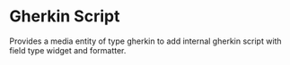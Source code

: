 # Gherkin Script

Provides a media entity of type gherkin to add internal gherkin
 script with field type widget and formatter.

